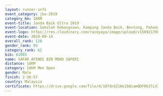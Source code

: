 ```yaml
---
layout: runner-info 
event_category: jbu-2019 
category_km: 16KM 
event-title: Janda Baik Ultra 2019 
event-location: Sekolah Kebangsaan, Kampung Janda Baik, Bentong, Pahang, Malaysia 
event-logo: https://res.cloudinary.com/raceyaya/image/upload/v1569217009/logo/janda-baik_vch1pc.jpg 
event-date: 2019-09-14
overall_rank: 128
gender_rank: 93
category_rank: 61
bib: 61085
name: SAFAR AFENDI BIN MOHD SAPERI
distance: 16KM
category: 16KM Men Open
gender: Male
finish: 2-56-57
country: Malaysia
certificate: https://drive.google.com/file/d/187dnSZiWs2bQiamQDF0G3lLX3sHHsvx0/view?usp=sharing
---
```

